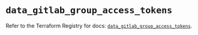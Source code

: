# `data_gitlab_group_access_tokens`

Refer to the Terraform Registry for docs: [`data_gitlab_group_access_tokens`](https://registry.terraform.io/providers/gitlabhq/gitlab/18.2.0/docs/data-sources/group_access_tokens).
